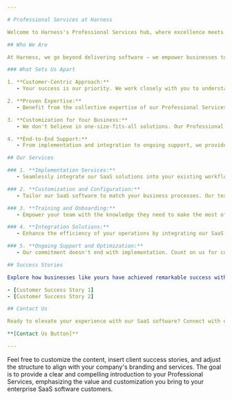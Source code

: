 ```yaml
---

# Professional Services at Harness

Welcome to Harness's Professional Services hub, where excellence meets innovation. Our Professional Services team is committed to guiding you through every stage of your journey, ensuring you unlock the full potential of our cutting-edge SaaS solutions.

## Who We Are

At Harness, we go beyond delivering software – we empower businesses to thrive in the digital landscape. Our Professional Services team consists of seasoned experts with a passion for driving success. We understand that every business is unique, and that's why our approach is tailored to meet your specific needs.

### What Sets Us Apart

1. **Customer-Centric Approach:**
   - Your success is our priority. We work closely with you to understand your goals and challenges, ensuring our services align with your objectives.

2. **Proven Expertise:**
   - Benefit from the collective expertise of our Professional Services team. Our specialists bring a wealth of industry knowledge and hands-on experience.

3. **Customization for Your Business:**
   - We don't believe in one-size-fits-all solutions. Our Professional Services are designed to be flexible, allowing us to tailor our offerings to suit the unique requirements of your enterprise.

4. **End-to-End Support:**
   - From implementation and integration to ongoing support, we provide comprehensive services to ensure a seamless experience throughout your journey with our SaaS software.

## Our Services

### 1. **Implementation Services:**
   - Seamlessly integrate our SaaS solutions into your existing workflows. Our experts ensure a swift and effective implementation tailored to your business requirements.

### 2. **Customization and Configuration:**
   - Tailor our SaaS software to match your business processes. Our team will work closely with you to configure the software to fit your unique needs.

### 3. **Training and Onboarding:**
   - Empower your team with the knowledge they need to make the most of our SaaS solutions. Our training programs ensure a smooth onboarding experience.

### 4. **Integration Solutions:**
   - Enhance the efficiency of your operations by integrating our SaaS software seamlessly with other tools in your tech stack.

### 5. **Ongoing Support and Optimization:**
   - Our commitment doesn't end with implementation. Count on us for continuous support and optimization services to maximize the value of our software.

## Success Stories

Explore how businesses like yours have achieved remarkable success with Harness:

- [Customer Success Story 1]
- [Customer Success Story 2]

## Contact Us

Ready to elevate your experience with our SaaS software? Connect with our Professional Services team today to discuss your unique needs and explore how we can help you achieve your business objectives.

**[Contact Us Button]**

---
```


Feel free to customize the content, insert client success stories, and adjust the structure to align with your company's branding and services. The goal is to provide a clear and compelling introduction to your Professional Services, emphasizing the value and customization you bring to your enterprise SaaS software customers.

